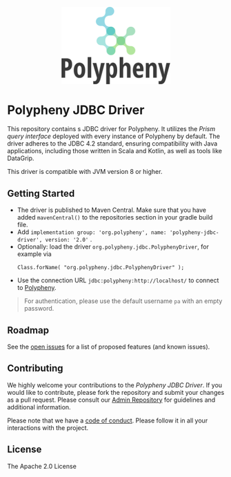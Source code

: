 <p align="center">
    <a href="https://polypheny.org/">
        <picture><source media="(prefers-color-scheme: dark)" srcset="https://raw.githubusercontent.com/polypheny/Admin/master/Logo/logo-white-text_cropped.png">
            <img width='50%' alt="Light: 'Resume application project app icon' Dark: 'Resume application project app icon'" src="https://raw.githubusercontent.com/polypheny/Admin/master/Logo/logo-transparent_cropped.png">
        </picture>
    </a>    
</p> 

# Polypheny JDBC Driver

This repository contains s JDBC driver for Polypheny. It utilizes the *Prism query interface* deployed with every instance of Polypheny by default. The driver adheres to the JDBC 4.2 standard, ensuring compatibility with Java applications, including those written in Scala and Kotlin, as well as tools like DataGrip.

This driver is compatible with JVM version 8 or higher.

## Getting Started

- The driver is published to Maven Central. Make sure that you have added `mavenCentral()` to the repositories section in your gradle build file.
- Add `implementation group: 'org.polypheny', name: 'polypheny-jdbc-driver', version: '2.0'` .
- Optionally: load the driver `org.polypheny.jdbc.PolyphenyDriver`, for example via
  ```
  Class.forName( "org.polypheny.jdbc.PolyphenyDriver" );
  ```
- Use the connection URL `jdbc:polypheny:http://localhost/` to connect to [Polypheny](https://github.com/polypheny/Polypheny-DB).

> For authentication, please use the default username `pa` with an empty password.

## Roadmap
See the [open issues](https://github.com/polypheny/Polypheny-DB/labels/A-jdbc) for a list of proposed features (and known issues).

## Contributing
We highly welcome your contributions to the _Polypheny JDBC Driver_. If you would like to contribute, please fork the repository and submit your changes as a pull request. Please consult our [Admin Repository](https://github.com/polypheny/Admin) for guidelines and additional information.

Please note that we have a [code of conduct](https://github.com/polypheny/Admin/blob/master/CODE_OF_CONDUCT.md). Please follow it in all your interactions with the project.


## License
The Apache 2.0 License

